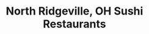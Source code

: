 ---
layout: city
title: North Ridgeville, OH Sushi Restaurants
permalink: /ohio/north-ridgeville/
stateAbbr: OH
stateName: Ohio
cityName: North Ridgeville
---